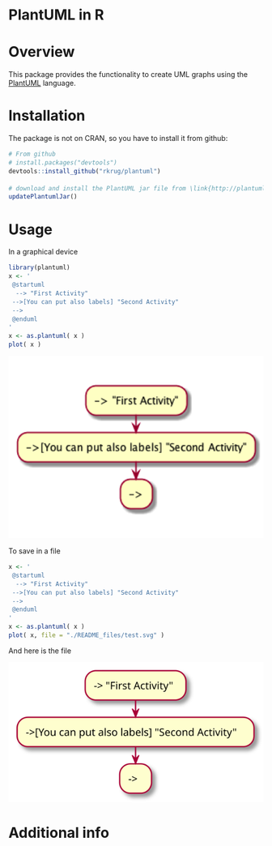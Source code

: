 PlantUML in R
================

Overview
========

This package provides the functionality to create UML graphs using the [PlantUML](http://plantuml.com/) language.

Installation
============

The package is not on CRAN, so you have to install it from github:

``` r
# From github
# install.packages("devtools")
devtools::install_github("rkrug/plantuml")

# download and install the PlantUML jar file from \link{http://plantuml.com/download}
updatePlantumlJar()
```

Usage
=====

In a graphical device

``` r
library(plantuml)
x <- '
 @startuml
  --> "First Activity"
 -->[You can put also labels] "Second Activity"
 -->
 @enduml
'
x <- as.plantuml( x )
plot( x )
```

![](README_files/figure-markdown_github-ascii_identifiers/exampleDevice-1.png)

To save in a file

``` r
x <- '
 @startuml
  --> "First Activity"
 -->[You can put also labels] "Second Activity"
 -->
 @enduml
'
x <- as.plantuml( x )
plot( x, file = "./README_files/test.svg" )
```

And here is the file

![README\_files/test.svg](./README_files/test.svg)

Additional info
===============
